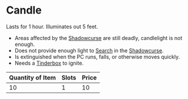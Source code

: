 # Candle

Lasts for 1 hour. Illuminates out 5 feet.

- Areas affected by the [Shadowcurse](../../../Game%20Procedures/Hazards/Shadowcurse.md) are still deadly, candlelight is not enough.
- Does not provide enough light to [Search](../../../Game%20Procedures/Exploration/Delving.md#Search) in the [Shadowcurse](../../../Game%20Procedures/Hazards/Shadowcurse.md).
- Is extinguished when the PC runs, falls, or otherwise moves quickly.
- Needs a [Tinderbox](../10%20Coins/Tinderbox.md) to ignite.

| Quantity of Item |  Slots | Price |
| ---------------- | ------ | ----- |
| 10               | 1      | 10    |
